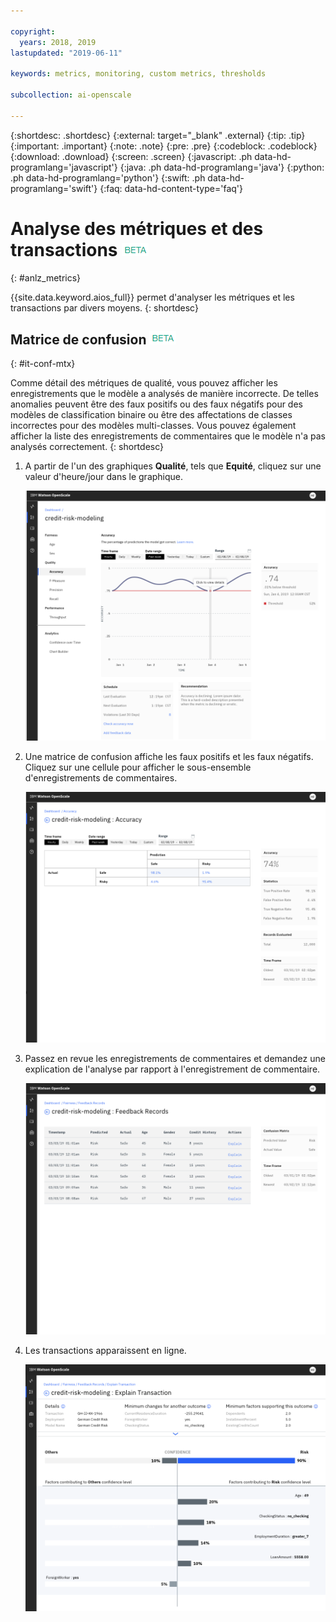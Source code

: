 ```yaml
---

copyright:
  years: 2018, 2019
lastupdated: "2019-06-11"

keywords: metrics, monitoring, custom metrics, thresholds

subcollection: ai-openscale

---
```


{:shortdesc: .shortdesc}
{:external: target="_blank" .external}
{:tip: .tip}
{:important: .important}
{:note: .note}
{:pre: .pre}
{:codeblock: .codeblock}
{:download: .download}
{:screen: .screen}
{:javascript: .ph data-hd-programlang='javascript'}
{:java: .ph data-hd-programlang='java'}
{:python: .ph data-hd-programlang='python'}
{:swift: .ph data-hd-programlang='swift'}
{:faq: data-hd-content-type='faq'}

# Analyse des métriques et des transactions ![balise bêta](images/beta.png)
{: #anlz_metrics}

{{site.data.keyword.aios_full}} permet d'analyser les métriques et les transactions par divers moyens.
{: shortdesc}

## Matrice de confusion ![balise bêta](images/beta.png)
{: #it-conf-mtx}

Comme détail des métriques de qualité, vous pouvez afficher les enregistrements que le modèle a analysés de manière incorrecte. De telles anomalies peuvent être des faux positifs ou des faux négatifs pour des modèles de classification binaire ou être des affectations de classes incorrectes pour des modèles multi-classes. Vous pouvez également afficher la liste des enregistrements de commentaires que le modèle n'a pas analysés correctement.
{: shortdesc}

1. A partir de l'un des graphiques **Qualité**, tels que **Equité**, cliquez sur une valeur d'heure/jour dans le graphique.
    
    ![Liste des transactions biaisées](images/Confusion_Matrix_040819.004.png)

1. Une matrice de confusion affiche les faux positifs et les faux négatifs. Cliquez sur une cellule pour afficher le sous-ensemble d'enregistrements de commentaires.

    ![Liste des transactions biaisées](images/Confusion_Matrix_040819.005.png)

1. Passez en revue les enregistrements de commentaires et demandez une explication de l'analyse par rapport à l'enregistrement de commentaire.

    ![Liste des transactions biaisées](images/Confusion_Matrix_040819.006.png)

1. Les transactions apparaissent en ligne.

    ![Liste des transactions biaisées](images/Confusion_Matrix_040819.007.png)

